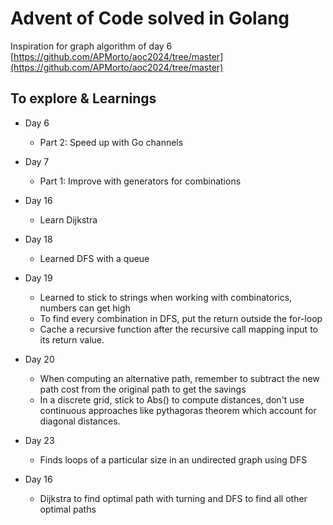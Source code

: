# Advent of Code solved in Golang

Inspiration for graph algorithm of day 6 [https://github.com/APMorto/aoc2024/tree/master](https://github.com/APMorto/aoc2024/tree/master)

## To explore & Learnings

-   Day 6
    -   Part 2: Speed up with Go channels
-   Day 7
    -   Part 1: Improve with generators for combinations
-   Day 16
    -   Learn Dijkstra
-   Day 18
    -   Learned DFS with a queue
-   Day 19
    -   Learned to stick to strings when working with combinatorics, numbers can get high
    -   To find every combination in DFS, put the return outside the for-loop
    -   Cache a recursive function after the recursive call mapping input to its return value.
-   Day 20

    -   When computing an alternative path, remember to subtract the new path cost from the original path to get the savings
    -   In a discrete grid, stick to Abs() to compute distances, don't use continuous approaches like pythagoras theorem which account for diagonal distances.

-   Day 23
    -   Finds loops of a particular size in an undirected graph using DFS
-   Day 16
    -   Dijkstra to find optimal path with turning and DFS to find all other optimal paths
